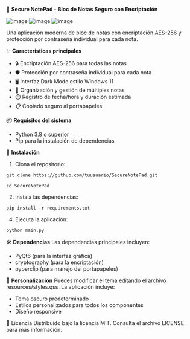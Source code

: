 📝 **Secure NotePad - Bloc de Notas Seguro con Encriptación**

![image](https://github.com/user-attachments/assets/c7adf444-52d7-4c48-8454-c750f253b45a)
![image](https://github.com/user-attachments/assets/2c64bd8c-aaf7-4091-8359-c6e4b8ee0bbe)
![image](https://github.com/user-attachments/assets/36832adb-58c7-4f76-9a14-af4a6be7926b)

Una aplicación moderna de bloc de notas con encriptación AES-256 y protección por contraseña individual para cada nota.

✨ **Características principales**
- 🔒 Encriptación AES-256 para todas las notas
- 🛡️ Protección por contraseña individual para cada nota
- 🖥️ Interfaz Dark Mode estilo Windows 11
- 📂 Organización y gestión de múltiples notas
- ⏱️ Registro de fecha/hora y duración estimada
- 📋 Copiado seguro al portapapeles

📦 **Requisitos del sistema**
- Python 3.8 o superior
- Pip para la instalación de dependencias

🚀 **Instalación**
1. Clona el repositorio:

`git clone https://github.com/tuusuario/SecureNotePad.git`

`cd SecureNotePad`

2. Instala las dependencias:

`pip install -r requirements.txt`

4. Ejecuta la aplicación:

`python main.py`

🛠️ **Dependencias**
Las dependencias principales incluyen:
- PyQt6 (para la interfaz gráfica)
- cryptography (para la encriptación)
- pyperclip (para manejo del portapapeles)

🎨 **Personalización**
Puedes modificar el tema editando el archivo resources/styles.qss. La aplicación incluye:
- Tema oscuro predeterminado
- Estilos personalizados para todos los componentes
- Diseño responsive

📜 Licencia
Distribuido bajo la licencia MIT. Consulta el archivo LICENSE para más información.
